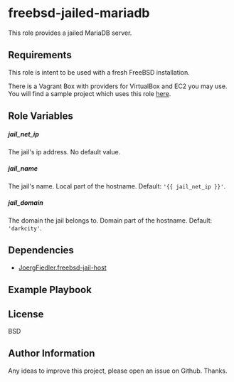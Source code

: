 freebsd-jailed-mariadb
=========

This role provides a jailed MariaDB server.

Requirements
------------

This role is intent to be used with a fresh FreeBSD installation.

There is a Vagrant Box with providers for VirtualBox and EC2 you may use. You will find a sample project which uses this role [here](https://github.com/JoergFiedler/freebsd-ansible-demo).

Role Variables
--------------

##### jail_net_ip

The jail's ip address. No default value.

##### jail_name

The jail's name. Local part of the hostname. Default: `'{{ jail_net_ip }}'`.

##### jail_domain

The domain the jail belongs to. Domain part of the hostname. Default: `'darkcity'`.

Dependencies
------------

- [JoergFiedler.freebsd-jail-host](https://galaxy.ansible.com/detail#/role/5827)

Example Playbook
----------------

License
-------

BSD

Author Information
------------------

Any ideas to improve this project, please open an issue on Github. Thanks.


